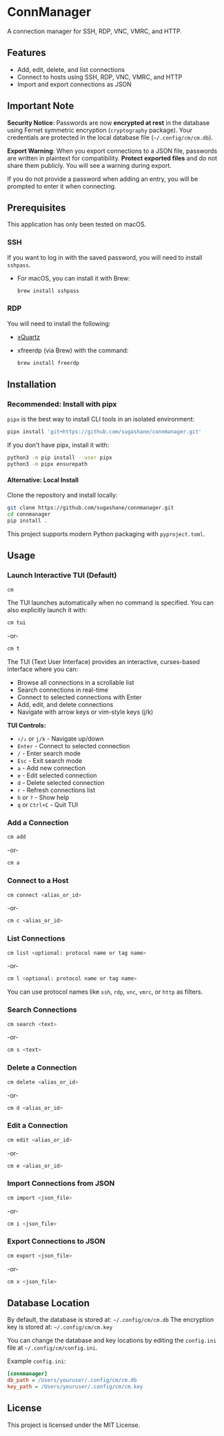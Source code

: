 
# ConnManager

A connection manager for SSH, RDP, VNC, VMRC, and HTTP.

## Features

- Add, edit, delete, and list connections
- Connect to hosts using SSH, RDP, VNC, VMRC, and HTTP
- Import and export connections as JSON

## Important Note


**Security Notice**: Passwords are now **encrypted at rest** in the database using Fernet symmetric encryption (`cryptography` package). Your credentials are protected in the local database file (`~/.config/cm/cm.db`).

**Export Warning**: When you export connections to a JSON file, passwords are written in plaintext for compatibility. **Protect exported files** and do not share them publicly. You will see a warning during export.

If you do not provide a password when adding an entry, you will be prompted to enter it when connecting.

## Prerequisites

This application has only been tested on macOS.

### SSH

If you want to log in with the saved password, you will need to install `sshpass`.

- For macOS, you can install it with Brew:

  ```sh
  brew install sshpass
  ```

### RDP

You will need to install the following:

- [xQuartz](https://www.xquartz.org/)

- xfreerdp (via Brew) with the command:

  ```sh
  brew install freerdp
  ```

## Installation

### Recommended: Install with pipx

`pipx` is the best way to install CLI tools in an isolated environment:

```sh
pipx install 'git+https://github.com/sugashane/connmanager.git'
```

If you don't have pipx, install it with:

```sh
python3 -m pip install --user pipx
python3 -m pipx ensurepath
```

#### Alternative: Local Install

Clone the repository and install locally:

```sh
git clone https://github.com/sugashane/connmanager.git
cd connmanager
pip install .
```

This project supports modern Python packaging with `pyproject.toml`.

## Usage

### Launch Interactive TUI (Default)

```sh
cm
```

The TUI launches automatically when no command is specified. You can also explicitly launch it with:

```sh
cm tui
```

-or-

```sh
cm t
```

The TUI (Text User Interface) provides an interactive, curses-based interface where you can:
- Browse all connections in a scrollable list
- Search connections in real-time
- Connect to selected connections with Enter
- Add, edit, and delete connections
- Navigate with arrow keys or vim-style keys (j/k)

**TUI Controls:**
- `↑/↓` or `j/k` - Navigate up/down
- `Enter` - Connect to selected connection
- `/` - Enter search mode
- `Esc` - Exit search mode
- `a` - Add new connection
- `e` - Edit selected connection
- `d` - Delete selected connection
- `r` - Refresh connections list
- `h` or `?` - Show help
- `q` or `Ctrl+C` - Quit TUI

### Add a Connection

```sh
cm add
```

-or-

```sh
cm a
```

### Connect to a Host

```sh
cm connect <alias_or_id>
```

-or-

```sh
cm c <alias_or_id>
```

### List Connections

```sh
cm list <optional: protocol name or tag name>
```

-or-

```sh
cm l <optional: protocol name or tag name>
```

You can use protocol names like `ssh`, `rdp`, `vnc`, `vmrc`, or `http` as filters.

### Search Connections

```sh
cm search <text>
```

-or-

```sh
cm s <text>
```

### Delete a Connection

```sh
cm delete <alias_or_id>
```

-or-

```sh
cm d <alias_or_id>
```

### Edit a Connection

```sh
cm edit <alias_or_id>
```

-or-

```sh
cm e <alias_or_id>
```

### Import Connections from JSON

```sh
cm import <json_file>
```

-or-

```sh
cm i <json_file>
```

### Export Connections to JSON

```sh
cm export <json_file>
```

-or-

```sh
cm x <json_file>
```

## Database Location

By default, the database is stored at: `~/.config/cm/cm.db`
The encryption key is stored at: `~/.config/cm/cm.key`

You can change the database and key locations by editing the `config.ini` file at `~/.config/cm/config.ini`.

Example `config.ini`:

```ini
[connmanager]
db_path = /Users/youruser/.config/cm/cm.db
key_path = /Users/youruser/.config/cm/cm.key
```

## License

This project is licensed under the MIT License.
